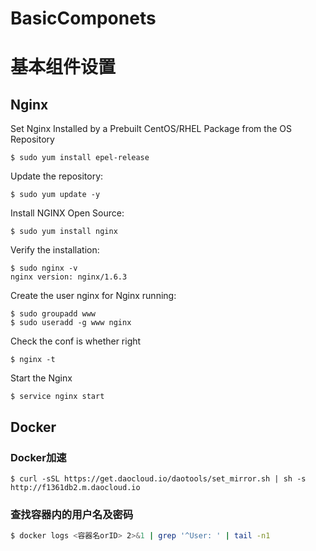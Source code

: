 # BasicComponets
# 基本组件设置
## Nginx
Set Nginx Installed by a Prebuilt CentOS/RHEL Package from the OS Repository
```
$ sudo yum install epel-release
```

Update the repository:
```
$ sudo yum update -y
```

Install NGINX Open Source:
```
$ sudo yum install nginx
```

Verify the installation:
```
$ sudo nginx -v
nginx version: nginx/1.6.3
```

Create the user nginx for Nginx running:
```
$ sudo groupadd www 
$ sudo useradd -g www nginx
```

Check the conf is whether right
```
$ nginx -t
```

Start the Nginx
```
$ service nginx start
```

## Docker
### Docker加速
```
$ curl -sSL https://get.daocloud.io/daotools/set_mirror.sh | sh -s http://f1361db2.m.daocloud.io
```

### 查找容器内的用户名及密码
```bash
$ docker logs <容器名orID> 2>&1 | grep '^User: ' | tail -n1
```